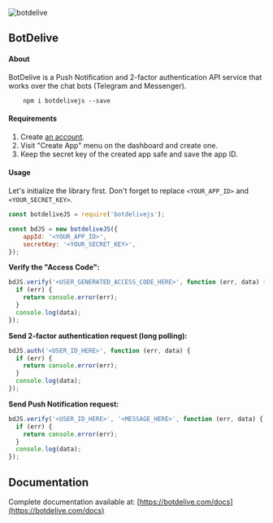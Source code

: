 ![botdelive](https://botdelive.com/images/logo.png)

BotDelive
-------------

#### About

BotDelive is a Push Notification and 2-factor authentication API service that works over the chat bots (Telegram and Messenger).

        npm i botdelivejs --save

#### Requirements

1. Create [an account](https://botdelive.com/login).
2. Visit "Create App" menu on the dashboard and create one.
3. Keep the secret key of the created app safe and save the app ID.

#### Usage

Let's initialize the library first. Don't forget to replace `<YOUR_APP_ID>` and `<YOUR_SECRET_KEY>`.
```javascript
const botdeliveJS = require('botdelivejs');

const bdJS = new botdeliveJS({
    appId: '<YOUR_APP_ID>',
    secretKey: '<YOUR_SECRET_KEY>',
});
```

**Verify the "Access Code":**
```javascript
bdJS.verify('<USER_GENERATED_ACCESS_CODE_HERE>', function (err, data) {
  if (err) {
    return console.error(err);
  }
  console.log(data);
});
```

**Send 2-factor authentication request (long polling):**
```javascript
bdJS.auth('<USER_ID_HERE>', function (err, data) {
  if (err) {
    return console.error(err);
  }
  console.log(data);
});
```

**Send Push Notification request:**
```javascript
bdJS.verify('<USER_ID_HERE>', '<MESSAGE_HERE>', function (err, data) {
  if (err) {
    return console.error(err);
  }
  console.log(data);
});
```

Documentation
-------------

Complete documentation available at: [https://botdelive.com/docs](https://botdelive.com/docs)